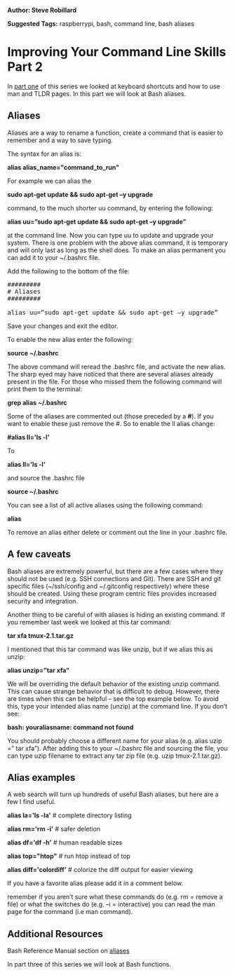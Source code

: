 **Author: Steve Robillard**

**Suggested Tags:** raspberrypi, bash, command line, bash aliases

#  Improving Your Command Line Skills Part 2 #

In [part one](https://raspberrypise.tumblr.com/post/141758901139/improving-your-command-line-skills-part-1) of this series we looked at keyboard shortcuts and how to use man and TLDR pages. In this part we will look at Bash aliases.

## Aliases ##
Aliases are a way to rename a function, create a command that is easier to remember and a way to save typing.
 
The syntax for an alias is:

**alias alias_name="command_to_run"**

For example we can alias the 

**sudo apt-get update && sudo apt-get –y upgrade**

command, to the much shorter uu command, by entering the following:

**alias uu=”sudo apt-get update && sudo apt-get –y upgrade”**
 
at the command line. Now you can type uu to update and upgrade your system. There is one problem with the above alias command, it is temporary and will only last as long as the shell does. To make an alias permanent you can add it to your ~/.bashrc file.
 
Add the following to the bottom of the file:


<pre>
#########
# Aliases
#########

alias uu=”sudo apt-get update && sudo apt-get –y upgrade”
</pre>



Save your changes and exit the editor. 

To enable the new alias enter the following:

**source ~/.bashrc**

The above command  will reread the .bashrc file, and activate the new alias. The sharp eyed may have noticed that there are several aliases already present in the file. For those who missed them the following command will print them to the terminal:

**grep alias ~/.bashrc**

Some of the aliases are commented out (those preceded by a **#**). If you want to enable these just remove the #. So to enable the ll alias change:

**#alias ll='ls -l'**

To
 
**alias ll='ls -l'** 

and source the .bashrc file

**source ~/.bashrc**

You can see a list of all active aliases using the following command:

**alias**

To remove an alias either delete or comment out the line in your .bashrc file. 

## A few caveats ##

Bash aliases are extremely powerful, but there are a few cases where they should not be used (e.g. SSH connections and Git). There are SSH and git specific files (~/ssh/config and ~/.gitconfig respectively) where these should be created.  Using these program centric files provides increased security and integration. 

Another thing to be careful of with aliases is hiding an existing command. If you remember last week we looked at this tar command:

**tar xfa tmux-2.1.tar.gz**

I mentioned that this tar command was like unzip, but if we alias this as unzip:

**alias unzip=”tar xfa“**

We will be overriding the default behavior of the existing unzip command. This can cause strange behavior that is difficult to debug. However, there are times when this can be helpful – see the top example below. To avoid this, type your intended alias name (unzip) at the command line. If you don’t see: 

**bash: youraliasname: command not found**

You should probably choose a different name for your alias (e.g. alias uzip =” tar xfa”). After adding this to your ~/.bashrc file and sourcing the file, you can type uzip filename to extract any tar zip file (e.g. uzip tmux-2.1.tar.gz).

## Alias examples ##

A web search will turn up hundreds of useful Bash aliases, but here are a few I find useful.
  
**alias la='ls -la'**   	# complete directory listing
 
**alias rm='rm -i'**    	# safer deletion

**alias df='df -h'**    	# human readable sizes

**alias top="htop"**   		# run htop instead of top

**alias diff='colordiff'** 	# colorize the diff output for easier viewing

If you have a favorite alias please add it in a comment below.

remember if you aren’t sure what these commands do (e.g. rm = remove a file) or what the switches do (e.g. –i = interactive) you can read the man page for the command (i.e  man command).

## Additional Resources ##

Bash Reference Manual section on [aliases](http://www.fnal.gov/docs/products/bash/bashref.html#SEC61) 

In part three of this series we will look at Bash functions.

